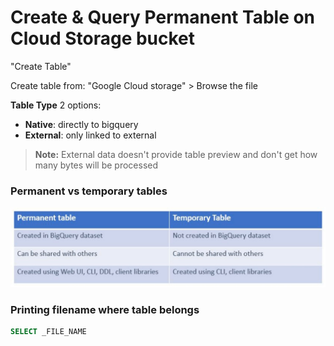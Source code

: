 # Create & Query Permanent Table on Cloud Storage bucket

"Create Table"

Create table from: "Google Cloud storage" > Browse the file

**Table Type** 2 options:
- **Native**: directly to bigquery
- **External**: only linked to external

>**Note:** External data doesn't provide table preview and don't get how many bytes will be processed
### Permanent vs temporary tables
!["alt"](../../Images/permanent_vs_temp_tables.png)

### Printing filename where table belongs

```sql
SELECT _FILE_NAME
```